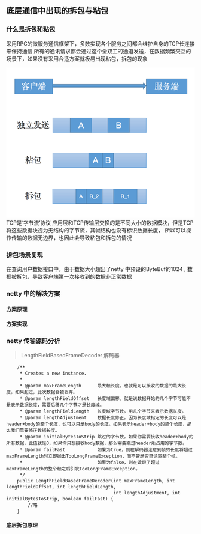 ## 底层通信中出现的拆包与粘包

### 什么是拆包和粘包
采用RPC的微服务通信框架下，多数实现各个服务之间都会维护自身的TCP长连接来保持通信
所有的通讯请求都会通过这个全双工的通道发送，在数据频繁交互的场景下，如果没有采用合适方案就极易出现粘包，拆包的现象

![img.png](img.png)
TCP是‘字节流’协议 应用层和TCP传输层交换的是不同大小的数据模块，但是TCP将这些数据块视为无结构的字节流，其帧结构也没有标识数据长度，
所以可以视作传输的数据无边界，也因此会导致粘包和拆包的情况
### 拆包场景复现
在查询用户数据接口中，由于数据大小超出了netty 中预设的ByteBuf的1024 , 数据被拆包，导致客户端第一次接收到的数据非正常数据


### netty 中的解决方案
#### 方案原理

#### 方案实现

### netty 传输源码分析
> LengthFieldBasedFrameDecoder 解码器

```
    /**
     * Creates a new instance.
     *
     * @param maxFrameLength      最大帧长度。也就是可以接收的数据的最大长度。如果超过，此次数据会被丢弃。
     * @param lengthFieldOffset   长度域偏移。就是说数据开始的几个字节可能不是表示数据长度，需要后移几个字节才是长度域。
     * @param lengthFieldLength   长度域字节数。用几个字节来表示数据长度。
     * @param lengthAdjustment    数据长度修正。因为长度域指定的长度可以是header+body的整个长度，也可以只是body的长度。如果表示header+body的整个长度，那么我们需要修正数据长度。
     * @param initialBytesToStrip 跳过的字节数。如果你需要接收header+body的所有数据，此值就是0，如果你只想接收body数据，那么需要跳过header所占用的字节数。
     * @param failFast            如果为true，则在解码器注意到帧的长度将超过maxFrameLength时立即抛出TooLongFrameException，而不管是否已读取整个帧。
     *                            如果为false，则在读取了超过maxFrameLength的整个帧之后引发TooLongFrameException。
     */
    public LengthFieldBasedFrameDecoder(int maxFrameLength, int lengthFieldOffset, int lengthFieldLength,
                                        int lengthAdjustment, int initialBytesToStrip, boolean failFast) {
        //略
    }
```
#### 底层拆包原理


